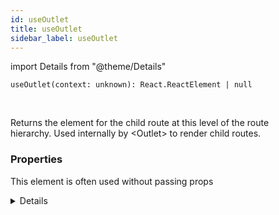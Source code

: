 ```yaml
---
id: useOutlet
title: useOutlet
sidebar_label: useOutlet
---
```


import Details from "@theme/Details"


```tsx
useOutlet(context: unknown): React.ReactElement | null
```
<br/>

Returns the element for the child route at this level of the route  
hierarchy. Used internally by <Outlet\> to render child routes.

### Properties

This element is often used without passing props

<Details summary={<summary><b>Additional properties for advanced use cases</b></summary>}><div>

| Properties | Type | Description |
| --------- | ---- | ----------- |
| context | unknown |  |


</div></Details>